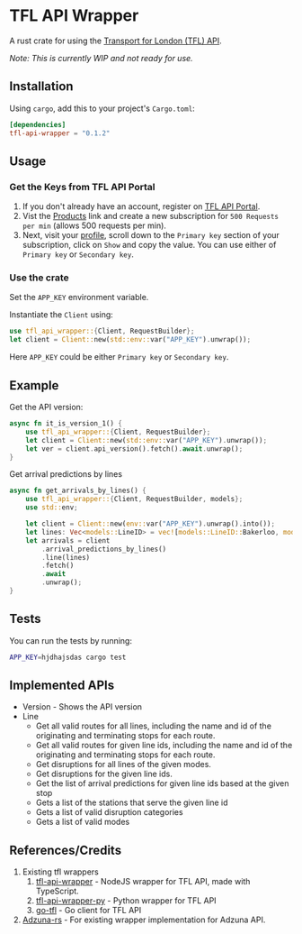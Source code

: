 # TFL API Wrapper

A rust crate for using the [Transport for London (TFL) API](https://api.tfl.gov.uk).

*Note: This is currently WIP and not ready for use.*

## Installation

Using `cargo`, add this to your project's `Cargo.toml`:
```toml
[dependencies]
tfl-api-wrapper = "0.1.2"
```

## Usage

### Get the Keys from TFL API Portal
1. If you don't already have an account, register on [TFL API Portal](https://api-portal.tfl.gov.uk/).
2. Vist the [Products](https://api-portal.tfl.gov.uk/products) link and create a new subscription for `500 Requests per min` (allows 500 requests per min).
3. Next, visit your [profile](https://api-portal.tfl.gov.uk/profile), scroll down to the `Primary key` section of your subscription, click on `Show` and copy the value. You can use either of `Primary key` or `Secondary key`.

### Use the crate

Set the `APP_KEY` environment variable.

Instantiate the `Client` using:

```rust
use tfl_api_wrapper::{Client, RequestBuilder};
let client = Client::new(std::env::var("APP_KEY").unwrap());
```
Here `APP_KEY` could be either `Primary key` or `Secondary key`.

## Example

Get the API version:
```rust
async fn it_is_version_1() {
    use tfl_api_wrapper::{Client, RequestBuilder};
    let client = Client::new(std::env::var("APP_KEY").unwrap());
    let ver = client.api_version().fetch().await.unwrap();
}
```

Get arrival predictions by lines
```rust
async fn get_arrivals_by_lines() {
    use tfl_api_wrapper::{Client, RequestBuilder, models};
    use std::env;

    let client = Client::new(env::var("APP_KEY").unwrap().into());
    let lines: Vec<models::LineID> = vec![models::LineID::Bakerloo, models::LineID::Jubilee];
    let arrivals = client
        .arrival_predictions_by_lines()
        .line(lines)
        .fetch()
        .await
        .unwrap();
}
```

## Tests
You can run the tests by running:
```sh
APP_KEY=hjdhajsdas cargo test
```
## Implemented APIs
- Version - Shows the API version
- Line
    - Get all valid routes for all lines, including the name and id of the originating and terminating stops for each route.
    - Get all valid routes for given line ids, including the name and id of the originating and terminating stops for each route.
    - Get disruptions for all lines of the given modes.
    - Get disruptions for the given line ids.
    - Get the list of arrival predictions for given line ids based at the given stop
    - Gets a list of the stations that serve the given line id
    - Gets a list of valid disruption categories
    - Gets a list of valid modes


## References/Credits
1. Existing tfl wrappers
   1. [tfl-api-wrapper](https://github.com/ZackaryH8/tfl-api-wrapper) - NodeJS wrapper for TFL API, made with TypeScript.
   2. [tfl-api-wrapper-py](https://github.com/ZackaryH8/tfl-api-wrapper-py) - Python wrapper for TFL API
   3. [go-tfl](https://github.com/ZackaryH8/go-tfl) - Go client for TFL API
2. [Adzuna-rs](https://github.com/kamui-fin/adzuna-rs) - For existing wrapper implementation for Adzuna API.